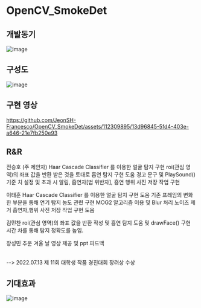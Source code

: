 # OpenCV_SmokeDet

## 개발동기
![image](https://github.com/JeonSH-Francesco/OpenCV_SmokeDet/assets/112309895/988c61e2-3d34-46b9-a11a-21f28aa45451)

## 구성도
![image](https://github.com/JeonSH-Francesco/OpenCV_SmokeDet/assets/112309895/9c9b44b1-ebb4-4f6c-89f6-9c586dec07bf)

## 구현 영상
https://github.com/JeonSH-Francesco/OpenCV_SmokeDet/assets/112309895/13d96845-5fd4-403e-a646-21e7fb250e93

## R&R
전승호
(주 제안자)
Haar Cascade Classifier 를 이용한 얼굴 탐지 구현
roi(관심 영역)의 좌표 값을 반환 받은 것을 토대로 흡연 탐지 구현 도움
경고 문구 및 PlaySound() 
기준 치 설정 및 초과 시
알림, 
흡연자[법 위반자], 흡연 행위 사진 저장 작업 구현

이태훈
Haar Cascade Classifier 를 이용한 얼굴 탐지 구현 도움
기존 프레임의 변화한 부분을 통해 연기 탐지 농도 관련 구현
MOG2 알고리즘 이용 및 Blur 처리 노이즈 제거
흡연자,행위 사진 저장 작업 구현 도움

김민찬
 roi(관심 영역)의 좌표 값을 반환 작성 및 흡연 탐지 도움
및 drawFace() 구현
시간 차를 통해 탐지 정확도를 높임.

장성민
추운 겨울 날 
영상 제공 및 ppt 피드백

</br>
--> 2022.07.13 제 11회 대학생 작품 경진대회 장려상 수상

## 기대효과
![image](https://github.com/JeonSH-Francesco/OpenCV_SmokeDet/assets/112309895/ad38823b-f60b-427b-9ded-41f174e75113)
